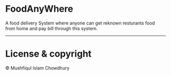 # FoodAnyWhere

A food delivery System where anyone can get reknown resturants food from home and pay bill through this system.

---
# License & copyright

© Mushfiqul Islam Chowdhury
